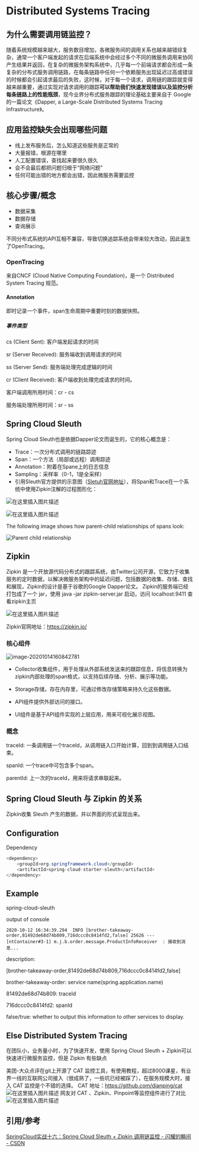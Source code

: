 # Distributed Systems Tracing



## 为什么需要调用链监控？

随着系统规模越来越大，服务数目增加，各微服务间的调用关系也越来越错综复杂，通常一个客户端发起的请求在后端系统中会经过多个不同的微服务调用来协同产生结果并返回，在复杂的微服务架构系统中，几乎每一个前端请求都会形成一条复杂的分布式服务调用链路，在每条链路中任何一个依赖服务出现延迟过高或错误的时候都会引起请求最后的失败，这时候，对于每一个请求，调用链的跟踪就变得越来越重要，通过实现对请求调用的跟踪**可以帮助我们快速发现错误以及监控分析每条链路上的性能瓶颈**，现今业界分布式服务跟踪的理论基础主要来自于 Google 的一篇论文《Dapper, a Large-Scale Distributed Systems Tracing Infrastructure》。



## 应用监控缺失会出现哪些问题

- 线上发布服务后，怎么知道这些服务是正常的
- 大量报错，根源在哪里
- 人工配置错误，查找起来要很久很久
- 会不会最后都把问题归根于“网络问题”
- 任何可能出错的地方都会出错，因此微服务需要监控



## 核心步骤/概念

- 数据采集
- 数据存储
- 查询展示

不同分布式系统的API互相不兼容，导致切换追踪系统会带来较大改动，因此诞生了OpenTracing。

### OpenTracing

来自CNCF (Cloud Native Computing Foundation)，是一个 Distributed System Tracing 规范。

#### Annotation

即时记录一个事件，span生命周期中重要时刻的数据快照。

##### 事件类型

cs (Client Sent): 客户端发起请求的时间

sr (Server Received): 服务端收到调用请求的时间

ss (Server Send): 服务端处理完成逻辑的时间

cr (Client Received): 客户端收到处理完成请求的时间。

客户端调用所用时间：cr - cs

服务端处理所用时间：sr - ss



## Spring Cloud Sleuth

Spring Cloud Sleuth也是依据Dapper论文而诞生的，它的核心概念是：

- Trace：一次分布式调用的链路踪迹
- Span：一个方法（局部或远程）调用踪迹
- Annotation：附着在Spane上的日志信息
- Sampling：采样率（0-1，1是全采样）
- 引用Sleuth官方提供的示意图（[Sletuh官网地址](https://cloud.spring.io/spring-cloud-sleuth/2.0.x/multi/multi__introduction.html)），将Span和Trace在一个系统中使用Zipkin注解的过程图形化：

![在这里插入图片描述](https://image-hosting.jellyfishmix.com/20201012181323.png)


![在这里插入图片描述](https://image-hosting.jellyfishmix.com/20201012181330.png)

The following image shows how parent-child relationships of spans look:

![Parent child relationship](https://image-hosting.jellyfishmix.com/20201012181343.png)



## Zipkin

Zipkin 是一个开放源代码分布式的跟踪系统，由Twitter公司开源，它致力于收集服务的定时数据，以解决微服务架构中的延迟问题，包括数据的收集、存储、查找和展现，Zipkin的设计是基于谷歌的Google Dapper论文。
Zipkin的服务端已经打包成了一个 jar，使用 java -jar zipkin-server.jar 启动，访问 localhost:9411 查看zipkin主页

![在这里插入图片描述](https://image-hosting.jellyfishmix.com/20201012181538.png)

Zipkin官网地址：https://zipkin.io/

### 核心组件

![image-20201014160842781](https://image-hosting.jellyfishmix.com/20201014160842.png)

- Collector收集组件，用于处理从外部系统发送来的跟踪信息，将信息转换为zipkin内部处理的span格式，以支持后续存储、分析、展示等功能。

- Storage存储，存在内存里，可通过修改存储策略来持久化这些数据。

- API组件提供外部访问的接口。
- UI组件是基于API组件实现的上层应用，用来可视化展示视图。

### 概念

traceId: 一条调用链一个traceId，从调用链入口开始计算，回到到调用链入口结束。

spanId: 一个trace中可包含多个span。

parentId: 上一次的traceId，用来将请求串联起来。



## Spring Cloud Sleuth 与 Zipkin 的关系

Zipkin收集 Sleuth 产生的数据，并以界面的形式呈现出来。



## Configuration

Dependency

```java
<dependency>
    <groupId>org.springframework.cloud</groupId>
    <artifactId>spring-cloud-starter-sleuth</artifactId>
</dependency>
```



## Example

spring-cloud-sleuth

output of console

```
2020-10-12 16:34:39.294  INFO [brother-takeaway-order,81492de68d74b809,716dccc0c8414fd2,false] 25626 --- [ntContainer#3-1] m.j.b.order.message.ProductInfoReceiver  : 接收到消息...
```

description:

[brother-takeaway-order,81492de68d74b809,716dccc0c8414fd2,false]

brother-takeaway-order: service name(spring.application.name)

81492de68d74b809: traceId

716dccc0c8414fd2: spanId

false/true: whether to output this information to other services to display.



## Else Distributed System Tracing

在团队小，业务量小时，为了快速开发，使用 Spring Cloud Sleuth + Zipkin可以快速进行微服务监控，但是 Zipkin 有些缺点

美团-大众点评在git上开源了 CAT 监控工具，有使用教程，超过8000课星，有业界一线的互联网公司接入（很成熟了，一些坑已经被踩了），在服务规模大时，接入 CAT 监控是个不错的选择。
CAT 地址：https://github.com/dianping/cat
![在这里插入图片描述](https://image-hosting.jellyfishmix.com/20201012184041.png)
网友对 CAT 、Zipkin、Pinpoint等监控组件进行了对比
![在这里插入图片描述](https://image-hosting.jellyfishmix.com/20201012184048.png)



## 引用/参考

[SpringCloud实战十六：Spring Cloud Sleuth + Zipkin 调用链监控 - 闪耀的瞬间 - CSDN](https://blog.csdn.net/zhuyu19911016520/article/details/87181804)